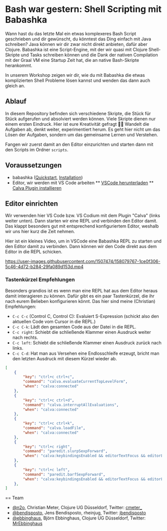 # Bash war gestern: Shell Scripting mit Babashka

Wann hast du das letzte Mal ein etwas komplexeres Bash Script geschrieben und
dir gewünscht, du könntest das Ding einfach mit Java schreiben? Java können wir
dir zwar nicht direkt anbieten, dafür aber Clojure. Babashka ist eine
Script-Engine, mit der wir quasi mit Clojure Shell-Skripte und Tasks schreiben
können und die Dank der nativen Compilation mit der Graal VM eine Startup Zeit
hat, die an native Bash-Skripte herankommt.

In unserem Workshop zeigen wir dir, wie du mit Babashka die etwas komplizierten
Shell Probleme lösen kannst und wenden das dann auch gleich an.

## Ablauf

In diesem Repository befinden sich verschiedene Skripte, die Stück für Stück
aufgerufen und absolviert werden können. Viele Skripte dienen nur einem ersten
Eindruck. Hier ist eure Kreativität gefragt 🧑‍🎨 Wandelt die Aufgaben ab, denkt
weiter, experimentiert herum. Es geht hier nicht um das Lösen der Aufgaben,
sondern um das gemeinsame Lernen und Verstehen.

Fangen wir zuerst damit an den Editor einzurichten und starten dann mit den
Scripts im Ordner `scripts`.

## Voraussetzungen

* babashka ([Quickstart](https://github.com/babashka/babashka#quickstart), [Installation](https://github.com/babashka/babashka#installation))
* Editor, wir werden mit VS Code arbeiten
** [VSCode herunterladen](https://code.visualstudio.com/)
** [Calva Plugin installieren](https://marketplace.visualstudio.com/items?itemName=betterthantomorrow.calva)

## Editor einrichten

Wir verwenden hier VS Code bzw. VS Codium mit dem Plugin "Calva" (links weiter
unten). Dann starten wir eine REPL und verbinden den Editor damit. Das klappt
besonders gut mit entsprechend konfiguriertem Editor, weshalb wir uns hier kurz
die Zeit nehmen.

Hier ist ein kleines Video, um in VSCode eine Babashka REPL zu starten und den
Editor damit zu verbinden. Dann können wir den Code direkt aus dem Editor in die
REPL schicken.

https://user-images.githubusercontent.com/1507474/158079767-1ce0f306-5c46-4d72-b284-29fa089d153d.mp4


### Tastenkürzel Empfehlungen

Besonders grandios ist es wenn man eine REPL hat aus dem Editor heraus damit
interagieren zu können. Dafür gibt es ein paar Tastenkürzel, die ihr nach eurem
Belieben konfigurieren könnt. Das hier sind meine (Christian) Empfehlungen:

* `C-c C-c` (Control C, Control C): Evaluiert S-Expression (schickt also den
aktuellen Code vom Cursor in die REPL.)
* `C-c C-k`: Lädt den gesamten Code aus der Datei in die REPL.
* `C-c right`: Schiebt die schließende Klammer einen Ausdruck weiter nach rechts.
* `C-c left`: Schiebt die schließende Klammer einen Ausdruck zurück nach links.
* `C-c C-d`: Hat man aus Versehen eine Endlosschleife erzeugt, bricht man den letzten Ausdruck mit diesem Kürzel wieder ab.

```json
[
    {
        "key": "ctrl+c ctrl+c",
        "command": "calva.evaluateCurrentTopLevelForm",
        "when": "calva:connected"
    },
    {
        "key": "ctrl+c ctrl+d",
        "command": "calva.interruptAllEvaluations",
        "when": "calva:connected"
    },
    {
        "key": "ctrl+c ctrl+k",
        "command": "calva.loadFile",
        "when": "calva:connected"
    },
    {
        "key": "ctrl+c right",
        "command": "paredit.slurpSexpForward",
        "when": "calva:keybindingsEnabled && editorTextFocus && editorLangId == 'clojure' && editorLangId == 'clojure' && paredit:keyMap =~ /original|strict/"
    },
    {
        "key": "ctrl+c left",
        "command": "paredit.barfSexpForward",
        "when": "calva:keybindingsEnabled && editorTextFocus && editorLangId == 'clojure' && editorLangId == 'clojure' && paredit:keyMap =~ /original|strict/"
    },
]
```


== Team

* [@n2o](https://github.com/n2o), Christian Meter, Clojure UG Düsseldorf, Twitter: [cmeter_](https://twitter.com/cmeter_)
* [@bendisposto](https://github.com/bendisposto), Jens Bendisposto, rheinjug, Twitter: [jbendisposto](https://twitter.com/jbendisposto)
* [@ebbinghaus](https://github.com/MrEbbinghaus), Björn Ebbinghaus, Clojure UG Düsseldorf, Twitter: [MrEbbinghaus](https://twitter.com/MrEbbinghaus)
